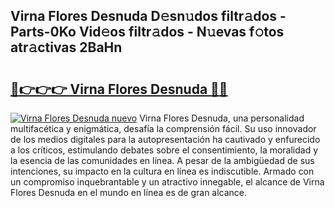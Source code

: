 ## Virna Flores Desnuda D𝚎sn𝚞dos filtr𝚊dos - Parts-0Ko Vid𝚎os filtr𝚊dos - N𝚞evas f𝚘tos atr𝚊ctivas 2BaHn

# <h2><a href="http://mbbpde.tromn.icu/?c=Virna+Flores+Desnuda">🔗👉👉👉 Virna Flores Desnuda 🔗🔗</a></h2>

[![Virna Flores Desnuda nuevo](https://i.imgur.com/pEAQMta.gif)](http://mbbpde.tromn.icu/?c=Virna+Flores+Desnuda)
Virna Flores Desnuda, una personalidad multifacética y enigmática, desafía la comprensión fácil. Su uso innovador de los medios digitales para la autopresentación ha cautivado y enfurecido a los críticos, estimulando debates sobre el consentimiento, la moralidad y la esencia de las comunidades en línea. A pesar de la ambigüedad de sus intenciones, su impacto en la cultura en línea es indiscutible. Armado con un compromiso inquebrantable y un atractivo innegable, el alcance de Virna Flores Desnuda en el mundo en línea es de gran alcance.
